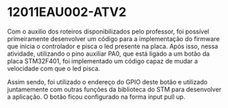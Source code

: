 # 12011EAU002-ATV2

Com o auxilio dos roteiros disponibilizados pelo professor, foi possível primeiramente desenvolver um código para a implementação do firmware que inicia o controlador e pisca o led presente na placa. Após isso, nessa atividade, utilizando o pino auxiliar PA0, que está ligado a um botão da placa STM32F401, foi implementado um código capaz de mudar a velocidade com que o led pisca.

Assim sendo, foi utilizado o endereço do GPIO deste botão e utilizado juntamemente com outras funções da biblioteca do STM para desenvolver a aplicação. O botão ficou configurado na forma input pull up.
